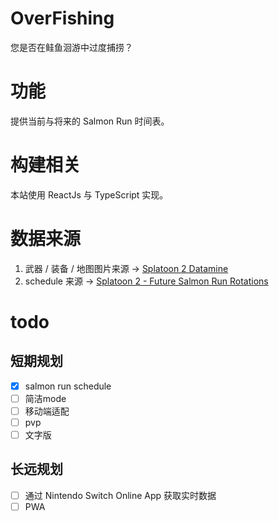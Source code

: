 # OverFishing

您是否在鲑鱼洄游中过度捕捞？

# 功能

提供当前与将来的 Salmon Run 时间表。

# 构建相关

本站使用 ReactJs 与 TypeScript 实现。

# 数据来源

1. 武器 / 装备 / 地图图片来源 -> [Splatoon 2 Datamine](https://leanny.github.io/splat2/en_files.html)
2. schedule 来源 -> [Splatoon 2 - Future Salmon Run Rotations](https://content.oatmealdome.me/bcat/salmon_run)

# todo

## 短期规划

- [x] salmon run schedule
- [ ] 简洁mode
- [ ] 移动端适配
- [ ] pvp
- [ ] 文字版

## 长远规划

- [ ] 通过 Nintendo Switch Online App 获取实时数据
- [ ] PWA
